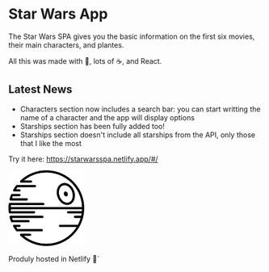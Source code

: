 # Star Wars App

The Star Wars SPA gives you the basic information on the first six movies, their main characters, and plantes.

All this was made with 💛, lots of ☕, and React.

## Latest News

- Characters section now includes a search bar: you can start writting the name of a character and the app will display options
- Starships section has been fully added too!
- Starships section doesn't include all starships from the API, only those that I like the most


Try it here: <https://starwarsspa.netlify.app/#/>

<img src="./public/images/icon_for_tab.png" width="150px">

Produly hosted in Netlify 💚`